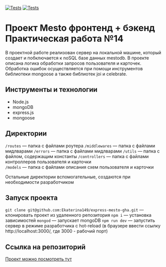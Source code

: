 [![Tests](../../actions/workflows/tests-13-sprint.yml/badge.svg)](../../actions/workflows/tests-13-sprint.yml) [![Tests](../../actions/workflows/tests-14-sprint.yml/badge.svg)](../../actions/workflows/tests-14-sprint.yml)
# Проект Mesto фронтенд + бэкенд Практическая работа №14

  В проектной работе реализован сервер на локальной машине, который создает и побключается к noSQL
базе данных   mestodb. В проекте описана логика обработки запросов пользователя и карточек.
Обработка ошибок осуществляется при помощи инструментов библиотеки mongoose а также библиотек joi и
celebrate.

## Инструменты и технологии

- Node.js
- mongoDB
- express.js
- mongoose

## Директории
`/routes` — папка с файлами роутера 
`/middlewares` — папка с файлами мидлварами
`/errors` — папка с файлами мидлварами
`/utils` — папка с файлом, содержащим константы
`/controllers` — папка с файлами контроллеров пользователя и карточки   
`/models` — папка с файлами описания схем пользователя и карточки 

  
Остальные директории вспомогательные, создаются при необходимости разработчиком

## Запуск проекта
`git clone git@github.com:Ekaterina149/express-mesto-gha.git` — клонировать проект из удаленного репозитория
`npm i` — установка зависимостей
`mongod` — запускает mongoDB
`npm run dev` — запустить сервер в режиме разработчика с hot-reload (в браузере ввести ссылку http://localhost:3000/,
 где 3000 - рабочий порт)



## Ссылка на репозиторий

[Проект можно посмотреть тут](https://github.com/Ekaterina149/express-mesto-gha)

